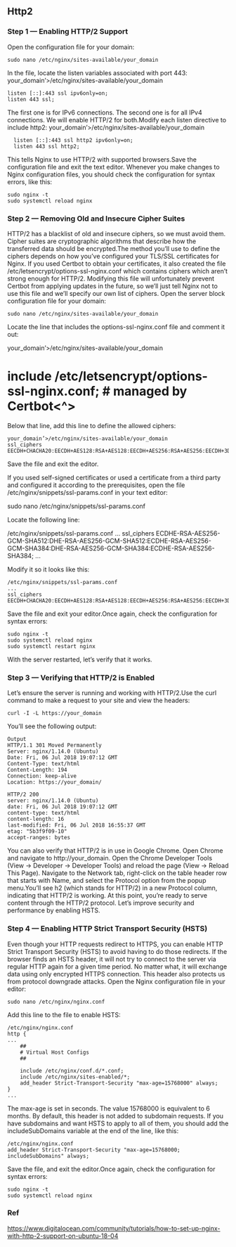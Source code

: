 
## Http2 

### Step 1 — Enabling HTTP/2 Support

Open the configuration file for your domain:

    sudo nano /etc/nginx/sites-available/your_domain
 
In the file, locate the listen variables associated with port 443:
your_domain’>/etc/nginx/sites-available/your_domain
   
    listen [::]:443 ssl ipv6only=on;
    listen 443 ssl;
    
 
The first one is for IPv6 connections. The second one is for all IPv4 connections. We will enable HTTP/2 for both.Modify each listen directive to include http2:
your_domain’>/etc/nginx/sites-available/your_domain
     
      listen [::]:443 ssl http2 ipv6only=on;
      listen 443 ssl http2;
    
 
This tells Nginx to use HTTP/2 with supported browsers.Save the configuration file and exit the text editor.
Whenever you make changes to Nginx configuration files, you should check the configuration for syntax errors, like this:

    sudo nginx -t
    sudo systemctl reload nginx

### Step 2 — Removing Old and Insecure Cipher Suites

HTTP/2 has a blacklist of old and insecure ciphers, so we must avoid them. Cipher suites are cryptographic algorithms that describe how the transferred data should be encrypted.The method you’ll use to define the ciphers depends on how you’ve configured your TLS/SSL certificates for Nginx.
If you used Certbot to obtain your certificates, it also created the file /etc/letsencrypt/options-ssl-nginx.conf which contains ciphers which aren’t strong enough for HTTP/2. Modifying this file will unfortunately prevent Certbot from applying updates in the future, so we’ll just tell Nginx not to use this file and we’ll specify our own list of ciphers.
Open the server block configuration file for your domain:

    sudo nano /etc/nginx/sites-available/your_domain
Locate the line that includes the options-ssl-nginx.conf file and comment it out:

your_domain’>/etc/nginx/sites-available/your_domain
# include /etc/letsencrypt/options-ssl-nginx.conf; # managed by Certbot<^>
 
Below that line, add this line to define the allowed ciphers:

    your_domain’>/etc/nginx/sites-available/your_domain
    ssl_ciphers EECDH+CHACHA20:EECDH+AES128:RSA+AES128:EECDH+AES256:RSA+AES256:EECDH+3DES:RSA+3DES:!MD5;
 
Save the file and exit the editor.

If you used self-signed certificates or used a certificate from a third party and configured it according to the prerequisites, open the file /etc/nginx/snippets/ssl-params.conf in your text editor:

sudo nano /etc/nginx/snippets/ssl-params.conf
 
Locate the following line:

/etc/nginx/snippets/ssl-params.conf
...
ssl_ciphers ECDHE-RSA-AES256-GCM-SHA512:DHE-RSA-AES256-GCM-SHA512:ECDHE-RSA-AES256-GCM-SHA384:DHE-RSA-AES256-GCM-SHA384:ECDHE-RSA-AES256-SHA384;
...
 
Modify it so it looks like this:

    /etc/nginx/snippets/ssl-params.conf
    ...
    ssl_ciphers EECDH+CHACHA20:EECDH+AES128:RSA+AES128:EECDH+AES256:RSA+AES256:EECDH+3DES:RSA+3DES:!MD5;

Save the file and exit your editor.Once again, check the configuration for syntax errors:

    sudo nginx -t
    sudo systemctl reload nginx
    sudo systemctl restart nginx

 
With the server restarted, let’s verify that it works.

### Step 3 — Verifying that HTTP/2 is Enabled

Let’s ensure the server is running and working with HTTP/2.Use the curl command to make a request to your site and view the headers:

    curl -I -L https://your_domain
 
You’ll see the following output:

    Output
    HTTP/1.1 301 Moved Permanently
    Server: nginx/1.14.0 (Ubuntu)
    Date: Fri, 06 Jul 2018 19:07:12 GMT
    Content-Type: text/html
    Content-Length: 194
    Connection: keep-alive
    Location: https://your_domain/

    HTTP/2 200
    server: nginx/1.14.0 (Ubuntu)
    date: Fri, 06 Jul 2018 19:07:12 GMT
    content-type: text/html
    content-length: 16
    last-modified: Fri, 06 Jul 2018 16:55:37 GMT
    etag: "5b3f9f09-10"
    accept-ranges: bytes

You can also verify that HTTP/2 is in use in Google Chrome. Open Chrome and navigate to http://your_domain. Open the Chrome Developer Tools (View -> Developer -> Developer Tools) and reload the page (View -> Reload This Page). Navigate to the Network tab, right-click on the table header row that starts with Name, and select the Protocol option from the popup menu.You’ll see h2 (which stands for HTTP/2) in a new Protocol column, indicating that HTTP/2 is working.
At this point, you’re ready to serve content through the HTTP/2 protocol. Let’s improve security and performance by enabling HSTS.

### Step 4 — Enabling HTTP Strict Transport Security (HSTS)

Even though your HTTP requests redirect to HTTPS, you can enable HTTP Strict Transport Security (HSTS) to avoid having to do those redirects. If the browser finds an HSTS header, it will not try to connect to the server via regular HTTP again for a given time period. No matter what, it will exchange data using only encrypted HTTPS connection. This header also protects us from protocol downgrade attacks.
Open the Nginx configuration file in your editor:

    sudo nano /etc/nginx/nginx.conf
    
Add this line to the file to enable HSTS:

    /etc/nginx/nginx.conf
    http {
    ...
        ##
        # Virtual Host Configs
        ##

        include /etc/nginx/conf.d/*.conf;
        include /etc/nginx/sites-enabled/*;
        add_header Strict-Transport-Security "max-age=15768000" always;
    }
    ...
 
The max-age is set in seconds. The value 15768000 is equivalent to 6 months.
By default, this header is not added to subdomain requests. If you have subdomains and want HSTS to apply to all of them, you should add the includeSubDomains variable at the end of the line, like this:

    /etc/nginx/nginx.conf
    add_header Strict-Transport-Security "max-age=15768000; includeSubDomains" always;
 
Save the file, and exit the editor.Once again, check the configuration for syntax errors:

    sudo nginx -t
    sudo systemctl reload nginx
 



### Ref

https://www.digitalocean.com/community/tutorials/how-to-set-up-nginx-with-http-2-support-on-ubuntu-18-04
